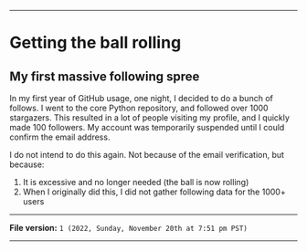 
***

# Getting the ball rolling

## My first massive following spree

In my first year of GitHub usage, one night, I decided to do a bunch of follows. I went to the core Python repository, and followed over 1000 stargazers. This resulted in a lot of people visiting my profile, and I quickly made 100 followers. My account was temporarily suspended until I could confirm the email address.

I do not intend to do this again. Not because of the email verification, but because:

1. It is excessive and no longer needed (the ball is now rolling)
2. When I originally did this, I did not gather following data for the 1000+ users

***

**File version:** `1 (2022, Sunday, November 20th at 7:51 pm PST)`

***
